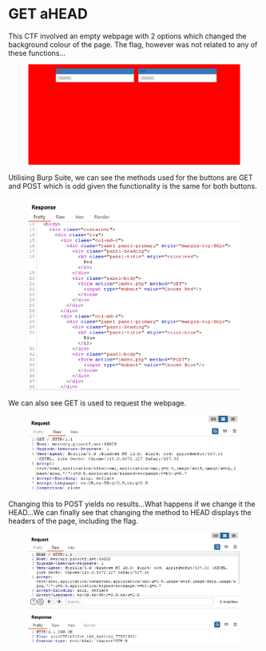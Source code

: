 # GET aHEAD

This CTF involved an empty webpage with 2 options which changed the background colour of the page. The flag, however was not related to any of these functions...

<figure><img src="../.gitbook/assets/image (5).png" alt=""><figcaption></figcaption></figure>

Utilising Burp Suite, we can see the methods used for the buttons are GET and POST which is odd given the functionality is the same for both buttons.

<figure><img src="../.gitbook/assets/image (3).png" alt=""><figcaption></figcaption></figure>

We can also see GET is used to request the webpage.

<figure><img src="../.gitbook/assets/image (2).png" alt=""><figcaption></figcaption></figure>

Changing this to POST yields no results...What happens if we change it the HEAD...We can finally see that changing the method to HEAD displays the headers of the page, including the flag.

<figure><img src="../.gitbook/assets/image (1).png" alt=""><figcaption></figcaption></figure>
